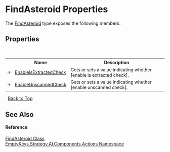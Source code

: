# FindAsteroid Properties
 

The <a href="T_EmptyKeys_Strategy_AI_Components_Actions_FindAsteroid">FindAsteroid</a> type exposes the following members.


## Properties
&nbsp;<table><tr><th></th><th>Name</th><th>Description</th></tr><tr><td>![Public property](media/pubproperty.gif "Public property")</td><td><a href="P_EmptyKeys_Strategy_AI_Components_Actions_FindAsteroid_EnableIsExtractedCheck">EnableIsExtractedCheck</a></td><td>
Gets or sets a value indicating whether [enable is extracted check].</td></tr><tr><td>![Public property](media/pubproperty.gif "Public property")</td><td><a href="P_EmptyKeys_Strategy_AI_Components_Actions_FindAsteroid_EnableUnscannedCheck">EnableUnscannedCheck</a></td><td>
Gets or sets a value indicating whether [enable unscanned check].</td></tr></table>&nbsp;
<a href="#findasteroid-properties">Back to Top</a>

## See Also


#### Reference
<a href="T_EmptyKeys_Strategy_AI_Components_Actions_FindAsteroid">FindAsteroid Class</a><br /><a href="N_EmptyKeys_Strategy_AI_Components_Actions">EmptyKeys.Strategy.AI.Components.Actions Namespace</a><br />